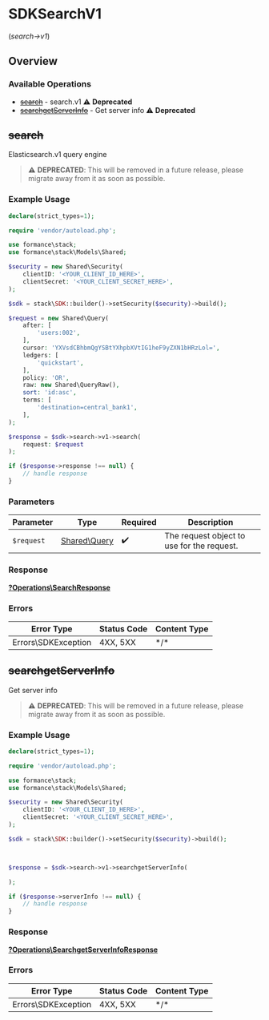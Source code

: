 # SDKSearchV1
(*search->v1*)

## Overview

### Available Operations

* [~~search~~](#search) - search.v1 :warning: **Deprecated**
* [~~searchgetServerInfo~~](#searchgetserverinfo) - Get server info :warning: **Deprecated**

## ~~search~~

Elasticsearch.v1 query engine

> :warning: **DEPRECATED**: This will be removed in a future release, please migrate away from it as soon as possible.

### Example Usage

```php
declare(strict_types=1);

require 'vendor/autoload.php';

use formance\stack;
use formance\stack\Models\Shared;

$security = new Shared\Security(
    clientID: '<YOUR_CLIENT_ID_HERE>',
    clientSecret: '<YOUR_CLIENT_SECRET_HERE>',
);

$sdk = stack\SDK::builder()->setSecurity($security)->build();

$request = new Shared\Query(
    after: [
        'users:002',
    ],
    cursor: 'YXVsdCBhbmQgYSBtYXhpbXVtIG1heF9yZXN1bHRzLol=',
    ledgers: [
        'quickstart',
    ],
    policy: 'OR',
    raw: new Shared\QueryRaw(),
    sort: 'id:asc',
    terms: [
        'destination=central_bank1',
    ],
);

$response = $sdk->search->v1->search(
    request: $request
);

if ($response->response !== null) {
    // handle response
}
```

### Parameters

| Parameter                                    | Type                                         | Required                                     | Description                                  |
| -------------------------------------------- | -------------------------------------------- | -------------------------------------------- | -------------------------------------------- |
| `$request`                                   | [Shared\Query](../../Models/Shared/Query.md) | :heavy_check_mark:                           | The request object to use for the request.   |

### Response

**[?Operations\SearchResponse](../../Models/Operations/SearchResponse.md)**

### Errors

| Error Type          | Status Code         | Content Type        |
| ------------------- | ------------------- | ------------------- |
| Errors\SDKException | 4XX, 5XX            | \*/\*               |

## ~~searchgetServerInfo~~

Get server info

> :warning: **DEPRECATED**: This will be removed in a future release, please migrate away from it as soon as possible.

### Example Usage

```php
declare(strict_types=1);

require 'vendor/autoload.php';

use formance\stack;
use formance\stack\Models\Shared;

$security = new Shared\Security(
    clientID: '<YOUR_CLIENT_ID_HERE>',
    clientSecret: '<YOUR_CLIENT_SECRET_HERE>',
);

$sdk = stack\SDK::builder()->setSecurity($security)->build();



$response = $sdk->search->v1->searchgetServerInfo(

);

if ($response->serverInfo !== null) {
    // handle response
}
```

### Response

**[?Operations\SearchgetServerInfoResponse](../../Models/Operations/SearchgetServerInfoResponse.md)**

### Errors

| Error Type          | Status Code         | Content Type        |
| ------------------- | ------------------- | ------------------- |
| Errors\SDKException | 4XX, 5XX            | \*/\*               |